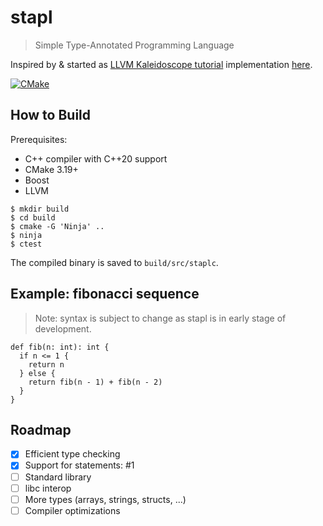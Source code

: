 # stapl

> Simple Type-Annotated Programming Language

Inspired by & started as [LLVM Kaleidoscope tutorial](https://llvm.org/docs/tutorial/) implementation [here](https://github.com/sohnryang/playground/tree/main/llvm/kaleidoscope).

[![CMake](https://github.com/sohnryang/stapl/actions/workflows/cmake.yml/badge.svg)](https://github.com/sohnryang/stapl/actions/workflows/cmake.yml)

## How to Build

Prerequisites:

- C++ compiler with C++20 support
- CMake 3.19+
- Boost
- LLVM

```shellsession
$ mkdir build
$ cd build
$ cmake -G 'Ninja' ..
$ ninja
$ ctest
```

The compiled binary is saved to `build/src/staplc`.

## Example: fibonacci sequence

> Note: syntax is subject to change as stapl is in early stage of development.

```
def fib(n: int): int {
  if n <= 1 {
    return n
  } else {
    return fib(n - 1) + fib(n - 2)
  }
}
```

## Roadmap

- [x] Efficient type checking
- [x] Support for statements: #1
- [ ] Standard library
- [ ] libc interop
- [ ] More types (arrays, strings, structs, ...)
- [ ] Compiler optimizations
